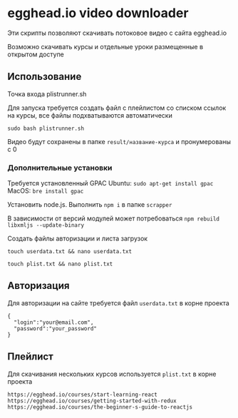 # egghead.io video downloader

Эти скрипты позволяют скачивать потоковое видео с сайта egghead.io

Возможно скачивать курсы и отдельные уроки размещенные в открытом доступе

## Использование

Точка входа plistrunner.sh

Для запуска требуется создать файл с плейлистом со списком ссылок на курсы, все файлы подхватываются автоматически

`sudo bash plistrunner.sh`

Видео будут сохранены в папке `result/название-курса` и пронумерованы с 0

### Дополнительные установки

Требуется установленный GPAC
Ubuntu: `sudo apt-get install gpac`
MacOS: `bre install gpac`

Установить node.js. Выполнить `npm i` в папке `scrapper`

В зависимости от версий модулей может потребоваться `npm rebuild libxmljs --update-binary`

Создать файлы авторизации и листа загрузок

`touch userdata.txt && nano userdata.txt`

`touch plist.txt && nano plist.txt`

## Авторизация

Для авторизации на сайте требуется файл `userdata.txt` в корне проекта

```
{
  "login":"your@email.com",
  "password":"your_password"
}
```

## Плейлист

Для скачивания нескольких курсов используется `plist.txt` в корне проекта

```
https://egghead.io/courses/start-learning-react
https://egghead.io/courses/getting-started-with-redux
https://egghead.io/courses/the-beginner-s-guide-to-reactjs
```
